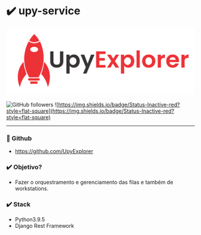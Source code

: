 # ✔️ upy-service
<a href ="https://www.upyexplorer.com" target="_blank"><img src="docs/upy-explorer.png"></a>

![GitHub followers](https://img.shields.io/github/followers/UpyExplorer?label=UpyExplorer&style=flat-square)
![https://img.shields.io/badge/Status-Inactive-red?style=flat-square](https://img.shields.io/badge/Status-Inactive-red?style=flat-square)

---

### 🚀 Github

- https://github.com/UpyExplorer

### ✔️ Objetivo?
- Fazer o orquestramento e gerenciamento das filas e também de workstations. 

### ✔️ Stack
- Python3.9.5
- Django Rest Framework
